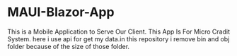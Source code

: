 # MAUI-Blazor-App
This is a Mobile Application to Serve Our Client. This App Is For Micro Cradit System. here i use api for get my data.in this repository i remove bin and obj folder because of the size of those folder.
